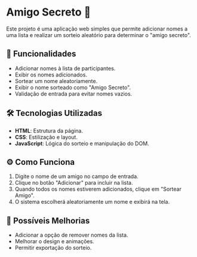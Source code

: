 # Amigo Secreto 🎁

Este projeto é uma aplicação web simples que permite adicionar nomes a uma lista e realizar um sorteio aleatório para determinar o "amigo secreto".

## 📌 Funcionalidades
- Adicionar nomes à lista de participantes.
- Exibir os nomes adicionados.
- Sortear um nome aleatoriamente.
- Exibir o nome sorteado como "Amigo Secreto".
- Validação de entrada para evitar nomes vazios.

## 🛠 Tecnologias Utilizadas
- **HTML**: Estrutura da página.
- **CSS**: Estilização e layout.
- **JavaScript**: Lógica do sorteio e manipulação do DOM.

## ⚙️ Como Funciona
1. Digite o nome de um amigo no campo de entrada.
2. Clique no botão "Adicionar" para incluir na lista.
3. Quando todos os nomes estiverem adicionados, clique em "Sortear Amigo".
4. O sistema escolherá aleatoriamente um nome e exibirá na tela.

## 🔧 Possíveis Melhorias
- Adicionar a opção de remover nomes da lista.
- Melhorar o design e animações.
- Permitir exportação do sorteio.

